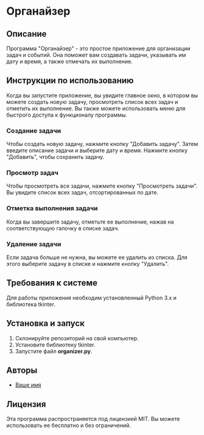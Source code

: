 
# Органайзер

## Описание

Программа "Органайзер" - это простое приложение для организации задач и событий. Она поможет вам создавать задачи, указывать им дату и время, а также отмечать их выполнение.

## Инструкции по использованию

Когда вы запустите приложение, вы увидите главное окно, в котором вы можете создать новую задачу, просмотреть список всех задач и отметить их выполнение. Вы также можете использовать меню для быстрого доступа к функционалу программы.

### Создание задачи

Чтобы создать новую задачу, нажмите кнопку "Добавить задачу". Затем введите описание задачи и выберите дату и время. Нажмите кнопку "Добавить", чтобы сохранить задачу.

### Просмотр задач

Чтобы просмотреть все задачи, нажмите кнопку "Просмотреть задачи". Вы увидите список всех задач, отсортированных по дате.

### Отметка выполнения задачи

Когда вы завершите задачу, отметьте ее выполнение, нажав на соответствующую галочку в списке задач.

### Удаление задачи

Если задача больше не нужна, вы можете ее удалить из списка. Для этого выберите задачу в списке и нажмите кнопку "Удалить".

## Требования к системе

Для работы приложения необходим установленный Python 3.x и библиотека tkinter.

## Установка и запуск

1. Склонируйте репозиторий на свой компьютер.
2. Установите библиотеку tkinter.
3. Запустите файл **organizer.py**.

## Авторы

- [Ваше имя](https://github.com/yourusername)

## Лицензия

Эта программа распространяется под лицензией MIT. Вы можете использовать ее бесплатно и без ограничений.
